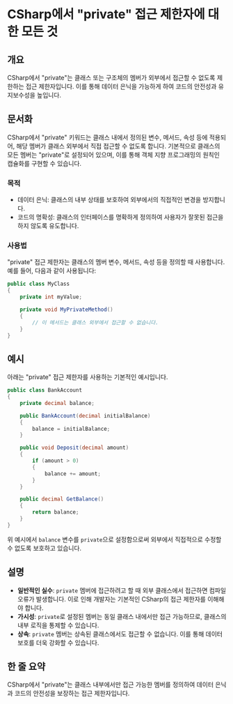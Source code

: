 <!--
Meta Description: # CSharp에서 "private" 접근 제한자에 대한 모든 것 ## 개요 CSharp에서 "private"는 클래스 또는 구조체의 멤버가 외부에서 접근할 수 없도록 제한하는 접근 제한자입니다. 이를 통해 데이터 은닉을 가능하게 하여 코드의 안전성과 유지보수성을 높입...
Meta Keywords: private, 클래스, 클래스의, public, balance
-->

# CSharp에서 "private" 접근 제한자에 대한 모든 것

## 개요
CSharp에서 "private"는 클래스 또는 구조체의 멤버가 외부에서 접근할 수 없도록 제한하는 접근 제한자입니다. 이를 통해 데이터 은닉을 가능하게 하여 코드의 안전성과 유지보수성을 높입니다.

## 문서화
CSharp에서 "private" 키워드는 클래스 내에서 정의된 변수, 메서드, 속성 등에 적용되어, 해당 멤버가 클래스 외부에서 직접 접근할 수 없도록 합니다. 기본적으로 클래스의 모든 멤버는 "private"로 설정되어 있으며, 이를 통해 객체 지향 프로그래밍의 원칙인 캡슐화를 구현할 수 있습니다.

### 목적
- 데이터 은닉: 클래스의 내부 상태를 보호하여 외부에서의 직접적인 변경을 방지합니다.
- 코드의 명확성: 클래스의 인터페이스를 명확하게 정의하여 사용자가 잘못된 접근을 하지 않도록 유도합니다.

### 사용법
"private" 접근 제한자는 클래스의 멤버 변수, 메서드, 속성 등을 정의할 때 사용합니다. 예를 들어, 다음과 같이 사용됩니다:

```csharp
public class MyClass
{
    private int myValue;

    private void MyPrivateMethod()
    {
        // 이 메서드는 클래스 외부에서 접근할 수 없습니다.
    }
}
```

## 예시
아래는 "private" 접근 제한자를 사용하는 기본적인 예시입니다.

```csharp
public class BankAccount
{
    private decimal balance;

    public BankAccount(decimal initialBalance)
    {
        balance = initialBalance;
    }

    public void Deposit(decimal amount)
    {
        if (amount > 0)
        {
            balance += amount;
        }
    }

    public decimal GetBalance()
    {
        return balance;
    }
}
```

위 예시에서 `balance` 변수를 `private`으로 설정함으로써 외부에서 직접적으로 수정할 수 없도록 보호하고 있습니다.

## 설명
- **일반적인 실수**: `private` 멤버에 접근하려고 할 때 외부 클래스에서 접근하면 컴파일 오류가 발생합니다. 이로 인해 개발자는 기본적인 CSharp의 접근 제한자를 이해해야 합니다.
- **가시성**: `private`로 설정된 멤버는 동일 클래스 내에서만 접근 가능하므로, 클래스의 내부 로직을 통제할 수 있습니다.
- **상속**: `private` 멤버는 상속된 클래스에서도 접근할 수 없습니다. 이를 통해 데이터 보호를 더욱 강화할 수 있습니다.

## 한 줄 요약
CSharp에서 "private"는 클래스 내부에서만 접근 가능한 멤버를 정의하여 데이터 은닉과 코드의 안전성을 보장하는 접근 제한자입니다.